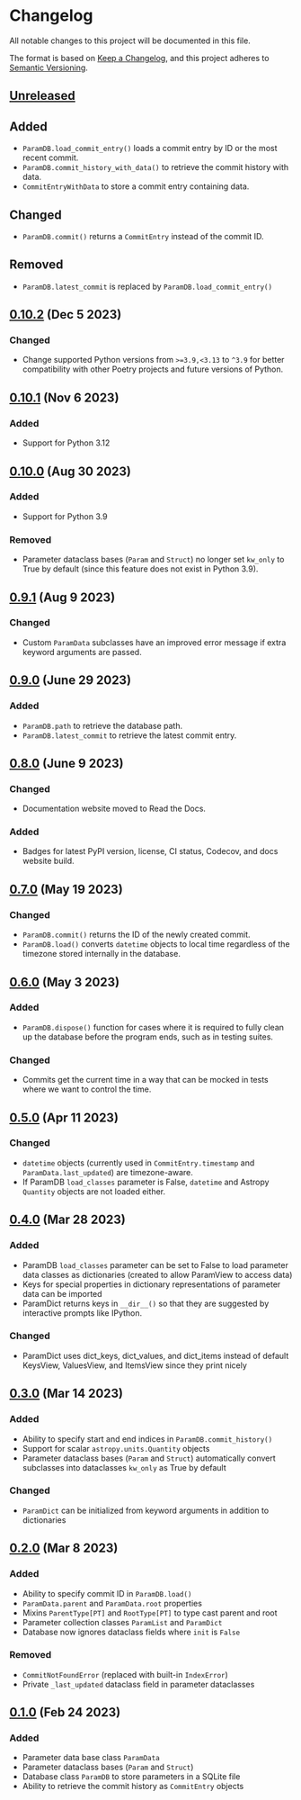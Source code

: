 # Changelog

All notable changes to this project will be documented in this file.

The format is based on [Keep a Changelog](https://keepachangelog.com/en/1.1.0/), and this
project adheres to [Semantic Versioning](https://semver.org/spec/v2.0.0.html).

## [Unreleased]

## Added

- `ParamDB.load_commit_entry()` loads a commit entry by ID or the most recent commit.
- `ParamDB.commit_history_with_data()` to retrieve the commit history with data.
- `CommitEntryWithData` to store a commit entry containing data.

## Changed

- `ParamDB.commit()` returns a `CommitEntry` instead of the commit ID.

## Removed

- `ParamDB.latest_commit` is replaced by `ParamDB.load_commit_entry()`

## [0.10.2] (Dec 5 2023)

### Changed

- Change supported Python versions from `>=3.9,<3.13` to `^3.9` for better compatibility
  with other Poetry projects and future versions of Python.

## [0.10.1] (Nov 6 2023)

### Added

- Support for Python 3.12

## [0.10.0] (Aug 30 2023)

### Added

- Support for Python 3.9

### Removed

- Parameter dataclass bases (`Param` and `Struct`) no longer set `kw_only` to True by
  default (since this feature does not exist in Python 3.9).

## [0.9.1] (Aug 9 2023)

### Changed

- Custom `ParamData` subclasses have an improved error message if extra keyword arguments
  are passed.

## [0.9.0] (June 29 2023)

### Added

- `ParamDB.path` to retrieve the database path.
- `ParamDB.latest_commit` to retrieve the latest commit entry.

## [0.8.0] (June 9 2023)

### Changed

- Documentation website moved to Read the Docs.

### Added

- Badges for latest PyPI version, license, CI status, Codecov, and docs website build.

## [0.7.0] (May 19 2023)

### Changed

- `ParamDB.commit()` returns the ID of the newly created commit.
- `ParamDB.load()` converts `datetime` objects to local time regardless of the timezone
  stored internally in the database.

## [0.6.0] (May 3 2023)

### Added

- `ParamDB.dispose()` function for cases where it is required to fully clean up the
  database before the program ends, such as in testing suites.

### Changed

- Commits get the current time in a way that can be mocked in tests where we
  want to control the time.

## [0.5.0] (Apr 11 2023)

### Changed

- `datetime` objects (currently used in `CommitEntry.timestamp` and
  `ParamData.last_updated`) are timezone-aware.
- If ParamDB `load_classes` parameter is False, `datetime` and Astropy `Quantity`
  objects are not loaded either.

## [0.4.0] (Mar 28 2023)

### Added

- ParamDB `load_classes` parameter can be set to False to load parameter data classes as
  dictionaries (created to allow ParamView to access data)
- Keys for special properties in dictionary representations of parameter data can be
  imported
- ParamDict returns keys in `__dir__()` so that they are suggested by interactive prompts
  like IPython.

### Changed

- ParamDict uses dict_keys, dict_values, and dict_items instead of default KeysView,
  ValuesView, and ItemsView since they print nicely

## [0.3.0] (Mar 14 2023)

### Added

- Ability to specify start and end indices in `ParamDB.commit_history()`
- Support for scalar `astropy.units.Quantity` objects
- Parameter dataclass bases (`Param` and `Struct`) automatically convert subclasses into
  dataclasses `kw_only` as True by default

### Changed

- `ParamDict` can be initialized from keyword arguments in addition to dictionaries

## [0.2.0] (Mar 8 2023)

### Added

- Ability to specify commit ID in `ParamDB.load()`
- `ParamData.parent` and `ParamData.root` properties
- Mixins `ParentType[PT]` and `RootType[PT]` to type cast parent and root
- Parameter collection classes `ParamList` and `ParamDict`
- Database now ignores dataclass fields where `init` is `False`

### Removed

- `CommitNotFoundError` (replaced with built-in `IndexError`)
- Private `_last_updated` dataclass field in parameter dataclasses

## [0.1.0] (Feb 24 2023)

### Added

- Parameter data base class `ParamData`
- Parameter dataclass bases (`Param` and `Struct`)
- Database class `ParamDB` to store parameters in a SQLite file
- Ability to retrieve the commit history as `CommitEntry` objects

[unreleased]: https://github.com/PainterQubits/paramdb/compare/v0.10.2...develop
[0.10.2]: https://github.com/PainterQubits/paramdb/releases/tag/v0.10.2
[0.10.1]: https://github.com/PainterQubits/paramdb/releases/tag/v0.10.1
[0.10.0]: https://github.com/PainterQubits/paramdb/releases/tag/v0.10.0
[0.9.1]: https://github.com/PainterQubits/paramdb/releases/tag/v0.9.1
[0.9.0]: https://github.com/PainterQubits/paramdb/releases/tag/v0.9.0
[0.8.0]: https://github.com/PainterQubits/paramdb/releases/tag/v0.8.0
[0.7.0]: https://github.com/PainterQubits/paramdb/releases/tag/v0.7.0
[0.6.0]: https://github.com/PainterQubits/paramdb/releases/tag/v0.6.0
[0.5.0]: https://github.com/PainterQubits/paramdb/releases/tag/v0.5.0
[0.4.0]: https://github.com/PainterQubits/paramdb/releases/tag/v0.4.0
[0.3.0]: https://github.com/PainterQubits/paramdb/releases/tag/v0.3.0
[0.2.0]: https://github.com/PainterQubits/paramdb/releases/tag/v0.2.0
[0.1.0]: https://github.com/PainterQubits/paramdb/releases/tag/v0.1.0
